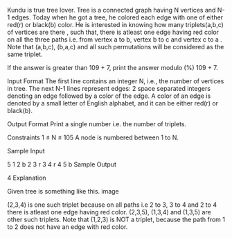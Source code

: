 Kundu is true tree lover. Tree is a connected graph having N vertices and N-1 edges. Today when he got a tree, he colored each edge with one of either red(r) or black(b) color. He is interested in knowing how many triplets(a,b,c) of vertices are there , such that, there is atleast one edge having red color on all the three paths i.e. from vertex a to b, vertex b to c and vertex c to a . Note that (a,b,c), (b,a,c) and all such permutations will be considered as the same triplet.

If the answer is greater than 109 + 7, print the answer modulo (%) 109 + 7.

Input Format
The first line contains an integer N, i.e., the number of vertices in tree.
The next N-1 lines represent edges: 2 space separated integers denoting an edge followed by a color of the edge. A color of an edge is denoted by a small letter of English alphabet, and it can be either red(r) or black(b).

Output Format
Print a single number i.e. the number of triplets.

Constraints
1 ≤ N ≤ 105
A node is numbered between 1 to N.

Sample Input

5
1 2 b
2 3 r
3 4 r
4 5 b
Sample Output

4
Explanation

Given tree is something like this.
image

(2,3,4) is one such triplet because on all paths i.e 2 to 3, 3 to 4 and 2 to 4 there is atleast one edge having red color.
(2,3,5), (1,3,4) and (1,3,5) are other such triplets.
Note that (1,2,3) is NOT a triplet, because the path from 1 to 2 does not have an edge with red color.
